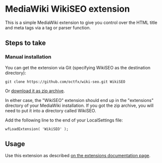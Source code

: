 # MediaWiki WikiSEO extension

This is a simple MediaWiki extension to give you control over the HTML title 
and meta tags via a tag or parser function.  

## Steps to take

### Manual installation

You can get the extension via Git (specifying WikiSEO as the destination directory):

    git clone https://github.com/octfx/wiki-seo.git WikiSEO

Or [download it as zip archive](https://github.com/octfx/WikiSEO/archive/master.zip).

In either case, the "WikiSEO" extension should end up in the "extensions" directory 
of your MediaWiki installation. If you got the zip archive, you will need to put it 
into a directory called WikiSEO.

Add the following line to the end of your LocalSettings file:

    wfLoadExtension( 'WikiSEO' );

## Usage

Use this extension as described [on the extensions documentation page](https://www.mediawiki.org/wiki/Extension:WikiSEO).
